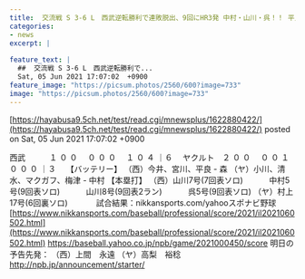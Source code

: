 ```yaml
---
title:  交流戦 S 3-6 L　西武逆転勝利で連敗脱出、9回にHR3発 中村・山川・呉！！ 平良29試合無失点ヤクルト・マクガフ悪夢の3被弾  
categories:
- news
excerpt: |
  
feature_text: |
  ##  交流戦 S 3-6 L　西武逆転勝利で...
  Sat, 05 Jun 2021 17:07:02  +0900
feature_image: "https://picsum.photos/2560/600?image=733"
image: "https://picsum.photos/2560/600?image=733"
---
```


[https://hayabusa9.5ch.net/test/read.cgi/mnewsplus/1622880422/](https://hayabusa9.5ch.net/test/read.cgi/mnewsplus/1622880422/)
posted on Sat, 05 Jun 2021 17:07:02  +0900

<!--more-->

西武　　　１ ０ ０　 ０ ０ ０　 １ ０ ４ ｜６　 ヤクルト　２ ０ ０　 ０ ０ １　 ０ ０ ０ ｜３　 【バッテリー】 （西）今井、宮川、平良 - 森 （ヤ）小川、清水、マクガフ、梅津 - 中村 【本塁打】 （西）山川7号(7回表ソロ) 　　　中村5号(9回表ソロ) 　　　山川8号(9回表2ラン) 　　　呉5号(9回表ソロ) （ヤ）村上17号(6回裏ソロ) 　　　 試合結果：nikkansports.com/yahooスポナビ野球 [https://www.nikkansports.com/baseball/professional/score/2021/il2021060502.html](https://www.nikkansports.com/baseball/professional/score/2021/il2021060502.html) https://baseball.yahoo.co.jp/npb/game/2021000450/score 明日の予告先発： （西）上間　永遠 （ヤ）高梨　裕稔 http://npb.jp/announcement/starter/
